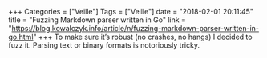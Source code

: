 +++
Categories = ["Veille"]
Tags = ["Veille"]
date = "2018-02-01 20:11:45"
title = "Fuzzing Markdown parser written in Go"
link = "https://blog.kowalczyk.info/article/n/fuzzing-markdown-parser-written-in-go.html"
+++
To make sure it’s robust (no crashes, no hangs) I decided to fuzz it.  Parsing text or binary formats is notoriously tricky.